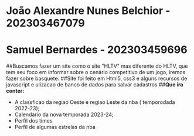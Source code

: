 # João Alexandre Nunes Belchior - 202303467079
# Samuel Bernardes - 202303459696
##Buscamos fazer um site como o site "HLTV" mas diferente do HLTV, que tem seu foco em informar sobre o cenário competitivo de um jogo, iremos fazer sobre basquete.
##Site foi feito em Html5, css3 e alguns recursos de javascript e ulizacao de banco de dados para salvar cadastros
##**Que ira conter:** 
* A classficao da regiao Oeste e regiao Leste da nba ( temporodada 2022-23);
* Calendario da nova temporada 2023-24;
* Perfil dos times
* Perfil de algumas estrelas da nba

